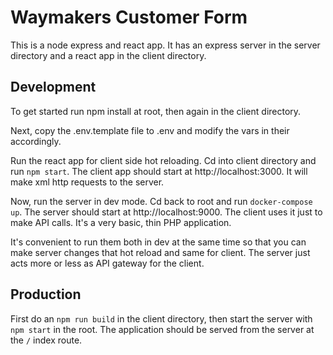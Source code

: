 # Waymakers Customer Form

This is a node express and react app. It has an express server in the server directory and a react app in the client directory.


## Development
To get started run npm install at root, then again in the client directory.

Next, copy the .env.template file to .env and modify the vars in their accordingly.

Run the react app for client side hot reloading. Cd into client directory and run `npm start`. The client app should start at http://localhost:3000. It will make xml http requests to the server.

Now, run the server in dev mode. Cd back to root and run `docker-compose up`. The server should start at http://localhost:9000. The client uses it just to make API calls. It's a very basic, thin PHP application.

It's convenient to run them both in dev at the same time so that you can make server changes that hot reload and same for client. The server just acts more or less as API gateway for the client.

## Production
First do an `npm run build` in the client directory, then start the server with `npm start` in the root. The application should be served from the server at the `/` index route.